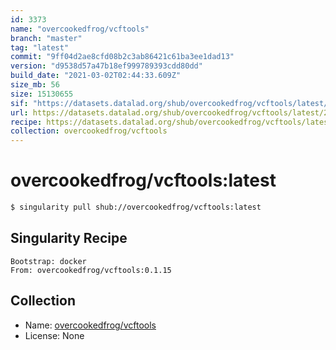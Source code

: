 ```yaml
---
id: 3373
name: "overcookedfrog/vcftools"
branch: "master"
tag: "latest"
commit: "9ff04d2ae8cfd08b2c3ab86421c61ba3ee1dad13"
version: "d9538d57a47b18ef999789393cdd80dd"
build_date: "2021-03-02T02:44:33.609Z"
size_mb: 56
size: 15130655
sif: "https://datasets.datalad.org/shub/overcookedfrog/vcftools/latest/2021-03-02-9ff04d2a-d9538d57/d9538d57a47b18ef999789393cdd80dd.simg"
url: https://datasets.datalad.org/shub/overcookedfrog/vcftools/latest/2021-03-02-9ff04d2a-d9538d57/
recipe: https://datasets.datalad.org/shub/overcookedfrog/vcftools/latest/2021-03-02-9ff04d2a-d9538d57/Singularity
collection: overcookedfrog/vcftools
---
```


# overcookedfrog/vcftools:latest

```bash
$ singularity pull shub://overcookedfrog/vcftools:latest
```

## Singularity Recipe

```singularity
Bootstrap: docker
From: overcookedfrog/vcftools:0.1.15
```

## Collection

 - Name: [overcookedfrog/vcftools](https://github.com/overcookedfrog/vcftools)
 - License: None

